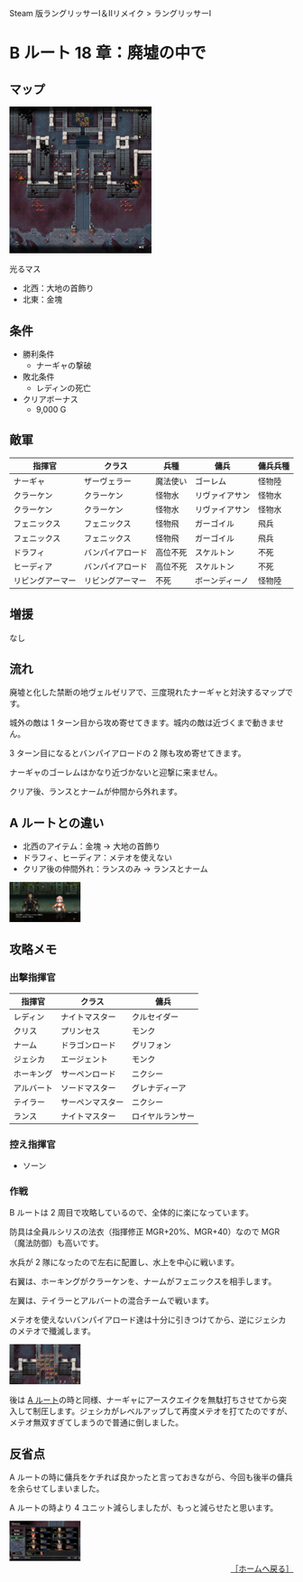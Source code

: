 Steam 版ラングリッサーⅠ＆Ⅱリメイク > ラングリッサーⅠ

# B ルート 18 章：廃墟の中で

## マップ

<div>
  <img src="../images/Chapter18B/Map18B.jpg" width="50%">
</div>

光るマス
- 北西：大地の首飾り
- 北東：金塊

## 条件

- 勝利条件
    - ナーギャの撃破
- 敗北条件
    - レディンの死亡
- クリアボーナス
    - 9,000 G

## 敵軍

|指揮官|クラス|兵種|傭兵|傭兵兵種|
|---|---|---|---|---|
|ナーギャ|ザーヴェラー|魔法使い|ゴーレム|怪物陸|
|クラーケン|クラーケン|怪物水|リヴァイアサン|怪物水|
|クラーケン|クラーケン|怪物水|リヴァイアサン|怪物水|
|フェニックス|フェニックス|怪物飛|ガーゴイル|飛兵|
|フェニックス|フェニックス|怪物飛|ガーゴイル|飛兵|
|ドラフィ|バンパイアロード|高位不死|スケルトン|不死|
|ヒーディア|バンパイアロード|高位不死|スケルトン|不死|
|リビングアーマー|リビングアーマー|不死|ボーンディーノ|怪物陸|

## 増援

なし

## 流れ

廃墟と化した禁断の地ヴェルゼリアで、三度現れたナーギャと対決するマップです。

城外の敵は 1 ターン目から攻め寄せてきます。城内の敵は近づくまで動きません。

3 ターン目になるとバンパイアロードの 2 隊も攻め寄せてきます。

ナーギャのゴーレムはかなり近づかないと迎撃に来ません。

クリア後、ランスとナームが仲間から外れます。

## A ルートとの違い

- 北西のアイテム：金塊 → 大地の首飾り
- ドラフィ、ヒーディア：メテオを使えない
- クリア後の仲間外れ：ランスのみ → ランスとナーム

<div>
  <img src="../images/Chapter18B/Narm.jpg" width="25%">
</div>

## 攻略メモ

### 出撃指揮官

|指揮官|クラス|傭兵|
|---|---|---|
|レディン|ナイトマスター|クルセイダー|
|クリス|プリンセス|モンク|
|ナーム|ドラゴンロード|グリフォン|
|ジェシカ|エージェント|モンク|
|ホーキング|サーペンロード|ニクシー|
|アルバート|ソードマスター|グレナディーア|
|テイラー|サーペンマスター|ニクシー|
|ランス|ナイトマスター|ロイヤルランサー|

### 控え指揮官

- ソーン

### 作戦

B ルートは 2 周目で攻略しているので、全体的に楽になっています。

防具は全員ルシリスの法衣（指揮修正 MGR+20%、MGR+40）なので MGR（魔法防御）も高いです。

水兵が 2 隊になったので左右に配置し、水上を中心に戦います。

右翼は、ホーキングがクラーケンを、ナームがフェニックスを相手します。

左翼は、テイラーとアルバートの混合チームで戦います。

メテオを使えないバンパイアロード達は十分に引きつけてから、逆にジェシカのメテオで殲滅します。
<div>
  <img src="../images/Chapter18B/Jessica.jpg" width="25%">
</div>

後は [A ルート](Chapter18A.md)の時と同様、ナーギャにアースクエイクを無駄打ちさせてから突入して制圧します。ジェシカがレベルアップして再度メテオを打てたのですが、メテオ無双すぎてしまうので普通に倒しました。

## 反省点

A ルートの時に傭兵をケチれば良かったと言っておきながら、今回も後半の傭兵を余らせてしまいました。

A ルートの時より 4 ユニット減らしましたが、もっと減らせたと思います。
<div>
  <img src="../images/Chapter18B/Organization.jpg" width="25%">
</div>

<div align="right">
  <a href="../README.md">［ホームへ戻る］</a>
</div>
